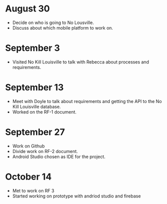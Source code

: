 # August 30
- Decide on who is going to No Lousville.
- Discuss about which mobile platform to work on.

# September 3
- Visited No Kill Louisville to talk with Rebecca about processes and requirements.

# September 13
- Meet with Doyle to talk about requirements and getting the API to the No Kill Louisville database.
- Worked on the RF-1 document.

# September 27
- Work on Github
- Divide work on RF-2 document.
- Android Studio chosen as IDE for the project.
# October 14
- Met to work on RF 3
- Started working on prototype with andriod studio and firebase
